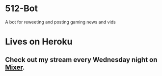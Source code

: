 # 512-Bot
A bot for reweeting and posting gaming news and vids

# Lives on Heroku

## Check out my stream every Wednesday night on [Mixer](https://mixer.com/GABEthaGOON).
